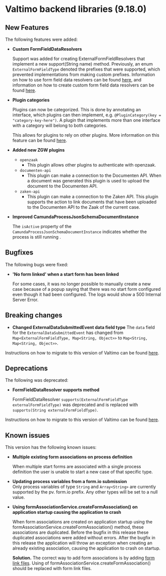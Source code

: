 # Valtimo backend libraries (9.18.0)

## New Features

The following features were added:

*   **Custom FormFieldDataResolvers**

    Support was added for creating ExternalFormFieldResolvers that implement a new support(String name) method. Previously, an enum `ExternalFormFieldType` denoted the prefixes that were supported, which prevented implementations from making custom prefixes. Information on how to use form field data resolvers can be found [here](https://github.com/valtimo-platform/valtimo-documentation/blob/story/restructure-docs/using-valtimo/form-link/using-form-field-data-resolvers.md), and information on how to create custom form field data resolvers can be found [here](https://github.com/valtimo-platform/valtimo-documentation/blob/story/restructure-docs/extending-valtimo/form-link/custom-form-field-data-resolver.md).
*   **Plugin categories**

    Plugins can now be categorized. This is done by annotating an interface, which plugins can then implement, e.g. `@PluginCategory(key = "category-key-here")`. A plugin that implements more than one interface with a category will belong to both categories.

    This allows for plugins to rely on other plugins. More information on this feature can be found [here](../../../features/plugins/plugins/custom-plugin-definition.md#plugin-categories).
* **Added new ZGW plugins**
  * `openzaak`
    * This plugin allows other plugins to authenticate with openzaak.
  * `documenten-api`
    * This plugin can make a connection to the Documenten API. When a document was generated this plugin is used to upload the document to the Documenten API.
  * `zaken-api`
    * This plugin can make a connection to the Zaken API. This plugin supports the action to link documents that have been uploaded to the Documenten API to the Zaak of the current case.
*   **Improved CamundaProcessJsonSchemaDocumentInstance**

    The `isActive` property of the `CamundaProcessJsonSchemaDocumentInstance` indicates whether the process is still running .

## Bugfixes

The following bugs were fixed:

*   **'No form linked' when a start form has been linked**

    For some cases, it was no longer possible to manually create a new case because of a popup saying that there was no start form configured even though it had been configured. The logs would show a 500 Internal Server Error.

## Breaking changes

* **Changed ExternalDataSubmittedEvent data field type** The `data` field for the `ExternalDataSubmittedEvent` has changed from `Map<ExternalFormFieldType, Map<String, Object>>` to `Map<String, Map<String, Object>>`.

Instructions on how to migrate to this version of Valtimo can be found [here](migration.md).

## Deprecations

The following was deprecated:

*   **FormFieldDataResolver supports method**

    FormFieldDataResolver `supports(ExternalFormFieldType externalFormFieldType)` was deprecated and is replaced with `supports(String externalFormFieldType)`.

Instructions on how to migrate to this version of Valtimo can be found [here](migration.md).

## Known issues

This version has the following known issues:

*   **Multiple existing form associations on process definition**

    When multiple start forms are associated with a single process definition the user is unable to start a new case of that specific type.
* **Updating process variables from a form.io submission**\
  Only process variables of type `String` and `Array<String>` are currently supported by the pv. form.io prefix. Any other types will be set to a null value.
*   **Using formAssociationService.createFormAssociation() on application startup causing the application to crash**

    When form associations are created on application startup using the formAssociationService.createFormAssociation() method, these associations are duplicated. Before the bugfix in this release these duplicated associations were added without errors. After the bugfix in this release the application will throw an exception when creating an already existing association, causing the application to crash on startup.

    **Solution.** The correct way to add form associations is by adding [form link files](https://github.com/valtimo-platform/valtimo-documentation/blob/story/restructure-docs/using-valtimo/form-link/configure-task.md). Using of formAssociationService.createFormAssociation() should be replaced with form link files.
